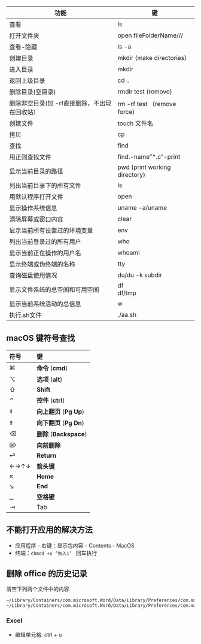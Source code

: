| 功能                                          | 键                            |
| --------------------------------------------- | ----------------------------- |
| 查看                                          | ls                            |
| 打开文件夹                                    | open fileFolderName///        |
| 查看-隐藏                                     | ls -a                         |
| 创建目录                                      | mkdir (make directories)      |
| 进入目录                                      | mkdir                         |
| 返回上级目录                                  | cd ..                         |
| 删除目录(空目录)                              | rmdir test (remove)           |
| 删除非空目录(加 -rf直接删除，不出现在回收站） | rm -rf test （remove force)   |
| 创建文件                                      | touch 文件名                  |
| 拷贝                                          | cp                            |
| 查找                                          | find                          |
| 用正则查找文件                                | find.-name”*.c”-print         |
| 显示当前目录的路径                            | pwd (print working directory) |
| 列出当前目录下的所有文件                      | ls                            |
| 用默认程序打开文件                            | open                          |
| 显示操作系统信息                              | uname -a/uname                |
| 清除屏幕或窗口内容                            | clear                         |
| 显示当前所有设置过的环境变量                  | env                           |
| 列出当前登录过的所有用户                      | who                           |
| 显示当前正在操作的用户名                      | whoami                        |
| 显示终端或伪终端的名称                        | tty                           |
| 查询磁盘使用情况                              | du/du -k subdir               |
| 显示文件系统的总空间和可用空间                | df <br />df/tmp               |
| 显示当前系统活动的总信息                      | w                             |
| 执行.sh文件                                   | ./aa.sh                       |



## macOS 键符号查找

| 符号 | 键                       |
| :--- | :----------------------- |
| ⌘    | **命令** (**cmd**)       |
| ⌥    | **选项** (**alt**)       |
| ⇧    | **Shift**                |
| ⌃    | **控件** (**ctrl**)      |
| ⇞    | **向上翻页** (**Pg Up**) |
| ⇟    | **向下翻页** (**Pg Dn**) |
| ⌫    | **删除** (**Backspace**) |
| ⌦    | **向前删除**             |
| ⏎    | **Return**               |
| ←→↑↓ | **箭头键**               |
| ↖    | **Home**                 |
| ↘    | **End**                  |
| ␣    | **空格键**               |
| ⇥    | Tab                      |

## 不能打开应用的解决方法

- 应用程序 - 右键：显示包内容 - Contents - MacOS 
- 终端：`chmod +x ‘拖入1’ ` 回车执行

## 删除 office 的历史记录

清空下列两个文件中的内容

```
~/Library/Containers/com.microsoft.Word/Data/Library/Preferences/com.microsoft.Word.securebookmarks.plist
~/Library/Containers/com.microsoft.Word/Data/Library/Preferences/com.microsoft.Word.plist
```

### Excel

- 编辑单元格: ctrl + u 